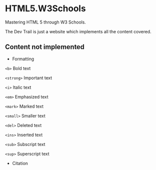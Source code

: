# HTML5.W3Schools
 Mastering HTML 5 through W3 Schools. 

 The Dev Trail is just a website which implements all the content covered.

 ## Content not implemented

 - Formatting

 ``<b>``        Bold text

 ``<strong>``   Important text

 ``<i>``        Italic text

 ``<em>``       Emphasized text

 ``<mark>``     Marked text

 ``<small>``    Smaller text

 ``<del>``      Deleted text

 ``<ins>``      Inserted text

 ``<sub>``      Subscript text

 ``<sup>``      Superscript text


 - Citation




